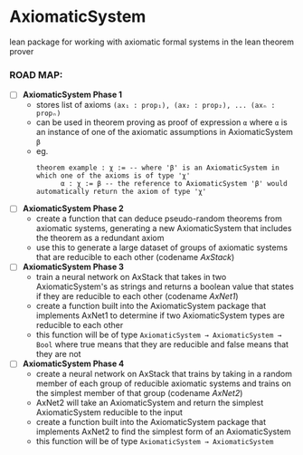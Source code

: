 # AxiomaticSystem

lean package for working with axiomatic formal systems in the lean theorem prover

### ROAD MAP:
- [ ] **AxiomaticSystem Phase 1**
  - stores list of axioms `(ax₁ : prop₁), (ax₂ : prop₂), ... (axₙ : propₙ)`
  - can be used in theorem proving as proof of expression `α` where `α` is an instance of one of the axiomatic assumptions in AxiomaticSystem `β` 
  - eg. 
    ```Lean
    theorem example : χ := -- where 'β' is an AxiomaticSystem in which one of the axioms is of type 'χ' 
          α : χ := β -- the reference to AxiomaticSystem 'β' would automatically return the axiom of type 'χ'
    ```
- [ ] **AxiomaticSystem Phase 2**
  - create a function that can deduce pseudo-random theorems from axiomatic systems, generating a new AxiomaticSystem that includes the theorem as a redundant axiom 
  - use this to generate a large dataset of groups of axiomatic systems that are reducible to each other (codename *AxStack*)
- [ ] **AxiomaticSystem Phase 3**
  - train a neural network on AxStack that takes in two AxiomaticSystem's as strings and returns a boolean value that states if they are reducible to each other (codename *AxNet1*)
  - create a function built into the AxiomaticSystem package that implements AxNet1 to determine if two AxiomaticSystem types are reducible to each other
  - this function will be of type `AxiomaticSystem → AxiomaticSystem → Bool` where true means that they are reducible and false means that they are not
- [ ] **AxiomaticSystem Phase 4**
  - create a neural network on AxStack that trains by taking in a random member of each group of reducible axiomatic systems and trains on the simplest member of that group (codename *AxNet2*)
  - AxNet2 will take an AxiomaticSystem and return the simplest AxiomaticSystem reducible to the input
  - create a function built into the AxiomaticSystem package that implements AxNet2 to find the simplest form of an AxiomaticSystem
  - this function will be of type `AxiomaticSystem → AxiomaticSystem`
